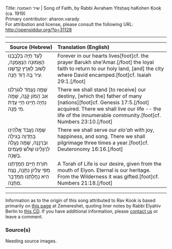 <html>
<head></head>
<body>
Title: שיר האמונה | Song of Faith, by Rabbi Avraham Yitsḥaq haKohen Ḳooḳ (ca. 1919)<br />
Primary contributor: aharon.varady<br />
For attribution and license, please consult the following URL: <a href="http://opensiddur.org/?p=31128">http://opensiddur.org/?p=31128</a>
<p />
<hr />

<table style="margin-left: auto;margin-right: auto;" class="draggable">
<thead><tr><th id="x" style="text-align: right;">Source (Hebrew)</th><th style="text-align: left;">Translation (English)</th></tr></thead>
<tbody>
<tr><td style="vertical-align:top;">
<div class="liturgy"><span lang="he">
לָעַד חַיָּה בִּלְבָבֵנוּ
הָאֱמוּנָה הַנֶּאֱמָנָה,
לָשׁוּב לְאֶרֶץ קָדְשֵׁנוּ
עִיר בָּהּ דָּוִד חָנָה.
</span></div></td>
 
<td style="vertical-align:top;">
<div class="english">
Forever in our hearts lives[foot]cf. the prayer Barukh she'Amar.[/foot]
the loyal faith 
to return to our holy land,
[and] the city where David encamped.[foot]cf. Isaiah 29:1.[/foot]
</div></td></tr>


<tr><td style="vertical-align:top;">
<div class="liturgy"><span lang="he">
שָׁמָּה נַעֲמֹד לְגוֹרָלֵנוּ
אַב הָמוֹן קָנָה,
שָׁמָּה נִחְיֶה חַיֵּינוּ
חַיֵּי עֲדַת מִי מָנָה.
</span></div></td>
 
<td style="vertical-align:top;">
<div class="english">
There we shall stand [to receive] our destiny,
[which the] father of many [nations][foot]cf. Genesis 17:5.[/foot] acquired.
There we shall live our life --
the life of the innumerable community.[foot]cf. Numbers 23:10.[/foot]
</div></td></tr>


<tr><td style="vertical-align:top;">
<div class="liturgy"><span lang="he">
שָׁמָּה נַעֲבֹד אֱלֹהֵינוּ
בְּחֶדְוָה בְּגִילָה וּבִרְנָנָה,
שָׁמָּה נַעֲלֶה לִרְגָלֵינוּ
שָׁלֹשׁ פְּעָמִים בַּשָּׁנָה.
</span></div></td>
 
<td style="vertical-align:top;">
<div class="english">
There we shall serve our <em>elo'ah</em>
with joy, happiness, and song.
There we shall pilgrimage
three times a year.[foot]cf. Deuteronomy 16:16.[/foot]
</div></td></tr>


<tr><td style="vertical-align:top;">
<div class="liturgy"><span lang="he">
תּוֹרַת חַיִּים חֶמְדָּתֵנוּ
מִפִּי עֶלְיוֹן נִתָּנָה,
נֶצַח הִיא נַחֲלָתֵנוּ
מִמִּדְבָּר מַתָּנָה.
</span></div></td>
 
<td style="vertical-align:top;">
<div class="english">
A Torah of Life is our desire,
given from the mouth of Elyon.
Eternal is our heritage.
From the Wilderness it was gifted.[foot]cf. Numbers 21:18.[/foot]
</div></td></tr>
</tbody></table>

<hr />

Information as to the origin of this song attributed to Rav Kook is based primarily on <a href="https://www.zemereshet.co.il/song.asp?id=4777">this page</a> at Zemereshet, quoting liner notes by Rabbi Elyahiv Berlin to <a href="http://he.israel-music.com/yeshivat_yerushalayim_l_tzeirim_choir/nafshi_takshiv_shiro/">this CD</a>. If you have additional information, please <a href="/contact/">contact us</a> or leave a comment.

<h3>Source(s)</h3>

Needing source images.
</body>
</html>